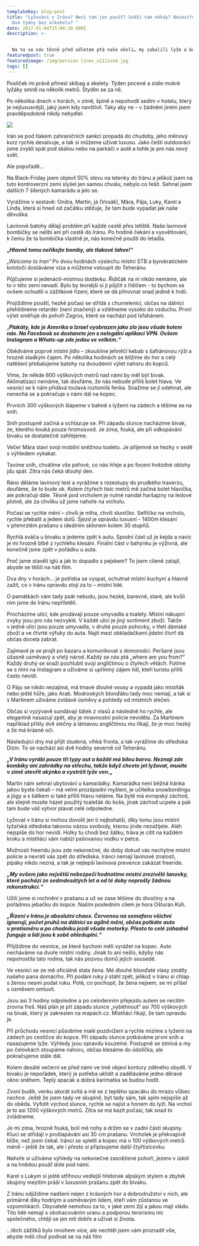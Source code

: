 ```yaml
---
templateKey: blog-post
title: "Lyžování v Iránu? Není tam jen poušť? Sněží tam někdy? Nezastřelí vás?
  Dva týdny bez alkoholu? "
date: 2017-01-04T15:04:10.000Z
description: >-
  

  Na to se nás těsně před odletem ptá naše okolí… my zabalili lyže a bomby (lavinové) a vyrazili do Iránu.
featuredpost: true
featuredimage: /img/persian lines_u1111vod.jpg
tags: []
---
```

Poslíček mi právě přinesl skibag a skelety. Týden pocené a stále mokré lyžáky smrdí na několik metrů. Stydím se za ně.

Po několika dnech v horách, v zimě, špíně a nepohodlí sedím v hotelu, který je nejluxusnější, jaký jsem kdy navštívil. Taky aby ne - v žádném jiném jsem pravděpodobně nikdy nebydlel.

![](/img/dsc04236-2-.jpg)

Irán se pod tlakem zahraničních sankcí propadá do chudoby, jeho měnový kurz rychle devalvuje, a tak si můžeme užívat luxusu. Jako čeští outdooráci jsme zvyklí spát pod skálou nebo na parkáči v autě a tohle je pro nás nový svět.  

Ale popořadě…

Na Black-Friday jsem objevil 50% slevu na letenky do Iránu a jelikož jsem na tuto kontroverzní zemi slyšel jen samou chválu, nebylo co řešit. Sehnal jsem dalších 7 šílených kamarádu a jelo se.

Vyrážíme v sestavě: Ondra, Martin, já (Vosák), Mára, Pája, Luky, Karel a Linda, která si hned od začátku stěžuje, že tam bude vypadat jak naše děvuška.

Lavinové batohy dělají problém při každé cestě přes letiště. Naše lavinové bombičky se nelíbí ani při cestě do Iránu. Po hodině čekání a vysvětlování, k čemu že ta bombička vlastně je, nás konečně pouští do letadla.

**„*Hlavně tomu neříkejte bomby, ale tlakové lahve!“***

*„Welcome to Iran“* Po dvou hodinách výslechu místní STB a byrokratickém kolotoči dostáváme víza a můžeme vstoupit do Teheránu.

Půjčujeme si jedenácti-místnou dodávku. Řidičák na ní nikdo nemáme, ale to v této zemi nevadí. Bylo by levnější si jí půjčit s řidičem - to bychom se ovšem ochudili o zážitkové řízení, které se dá přirovnat snad jedině k Indii.

Projíždíme pouští, hezké počasí se střídá s chumelenicí, občas na dálnici přehlídneme retardér (není značený) a vzlétneme vysoko do vzduchu. První výlet směřuje do pohoří Zagros, které se nachází pod Isfahánem.

„***Plakáty, kde je Amerika a Izrael vyobrazen jako zlo jsou všude kolem nás. Na Facebook se dostanete jen s nelegální aplikací VPN. Ovšem Instagram a Whats-up zde jedou ve velkém.“***

Obědváme poprvé místní jídlo – zkoušíme jehněčí kebab s šafránovou rýží a hrozně sladkým čajem. Po několika hodinách se blížíme do hor a celý natěšení přebalujeme batohy na dvoudenní výlet nahoru do kopců.

Víme, že někde 800 výškových metrů nad námi by měl být bivak. Aklimatizaci nemáme, tak doufáme, že nás nebude příliš bolet hlava. Ve vesnici se k nám přidává toulavá roztomilá fenka. Snažíme se jí odehnat, ale nenechá se a pokračuje s námi dál na kopec.

Prvních 300 výškových šlapeme v bahně s lyžemi na zádech a těšíme se na sníh.

Sníh postupně začíná a ochlazuje se. Při západu slunce nacházíme bivak, ze, kterého kouká pouze hromosvod. Je zima, fouká, ale při odkopávání bivaku se dostatečně zahřejeme.

Večer Mára staví svojí mobilní sněžnou toaletu. Je příjemné se hezky v sedě s výhledem vykakat.

Tavíme sníh, chválíme vše péřové, co nás hřeje a po focení hvězdné oblohy jdu spát. Zítra nás čeká dlouhý den.

Ráno děláme lavinový test a vyrážíme s rozestupy do prudkého traverzu, doufáme, že to bude ok. Kolem čtyřech tisíc metrů mě začíná bolet hlavička, ale pokračuji dále. Těsně pod vrcholem je nutné nandat haršajzny na ledové plotně, ale za chvilku už jsme nahoře na vrcholu.

Počasí se rychle mění – chvíli je mlha, chvíli sluníčko. Selfíčko na vrcholu, rychle přebalit a jedem dolů. Sjezd je opravdu luxusní - 1400m klesání v přemrzlém prašanu s ideálním sklonem kolem 30 stupňů.

Rychlá sváča u bivaku a jedeme zpět k autu. Spodní část už je kejda a navíc je mi hrozně blbě z rychlého klesání. Finální část v bahýnku je výživná, ale konečně jsme zpět v pořádku u auta.

Proč jsme stavěli iglú a jak to dopadlo s pejskem? To jsem cíleně zatajil, abyste se těšili na náš film.

Dva dny v horách… je potřeba se vyspat, ochutnat místní kuchyni a hlavně zažít, co v Iránu opravdu stojí za to – místní lidé.

O památkách vám tady psát nebudu, jsou hezké, barevné, staré, ale kvůli nim jsme do Iránu nepřiletěli.

Procházíme ulicí, kde prodávají pouze umyvadla a toalety. Místní nákupní zvyky jsou pro nás nezvyklé. V každé ulici je jiný sortiment zboží. Takže v jedné ulici jsou pouze umyvadla, v druhé pouze pohovky, v třetí dámské zboží a ve čtvrté výfuky do auta. Najít mezi obkladačkami jídelní čtvrť dá občas docela zabrat.

Zajímavé je se projít po bazaru a komunikovat s domorodci. Peršané jsou úžasně usměvavý a vřelý národ. Každý se nás ptá „where are you from?“ Každý druhý se snaží pochlubit svojí angličtinou o čtyřech větách. Fotíme se s nimi na Instagram a užíváme si upřímný zájem lidí, kteří turistu příliš často nevidí.

O Páju se nikdo nezajímá, má tmavé dlouhé vousy a vypadá jako místňák nebo ještě hůře, jako Arab. Modrookých blonďáku tady moc nemají, a tak si s Martinem užíváme zvídavé úsměvy a pohledy od místních slečen.

Občas si vyzývavě sundávají šátek z vlasů a následně ho rychle, ale elegantně nasazují zpět, aby je mravnostní policie neviděla. Za Martinem například přišly dvě slečny a lámavou angličtinou mu říkají, že je moc hezký a že má krásné oči.

Následující dny má přijít studená, vlhká fronta, a tak vyrážíme do střediska Dizin. To se nachází asi dvě hodiny severně od Teheránu.

***„V Iránu vyrábí pouze tři typy aut a každé má bílou barvu. Neznají zde kombíky ani zahrádky na střechu, takže když chcete jet lyžovat, musíte v zimě otevřít okýnko a vystrčit lyže ven.„***

Martin nám sehnal ubytování u kamarádky. Kamarádka není běžná Iránka jakou byste čekali – má velmi prozápadní myšlení, je učitelka snowbordingu a jógy a s šátkem si také příliš hlavu neláme. Na bytě má evropský záchod, ale stejně musíte házet použitý toaleťák do koše, jinak záchod ucpete a pak tam bude váš výtvor plavat celé odpoledne.

Lyžovat v Iránu si mohou dovolit jen ti nejbohatší, díky tomu jsou místní lyžařská střediska takovou oázou svobody, kterou jinde nezažijete. Aláh nejspíše do hor nevidí. Holky tu chodí bez šátku, tráva je cítit na každém kroku a místňáci vám nabízí pašovanou vodku v petce.

Možnosti freeridu jsou zde nekonečné, do doby dokud vás nechytne místní policie a nevrátí vás zpět do střediska. Iránci nemají lavinové znalosti, pípáky nikdo nezná, a tak je nejlepší lavinová prevence zakázat freeride.

***„My ovšem jako největší nebezpečí hodnotíme místní zrezivělé lanovky, které pochází ze sedmdesátých let a od té doby neprošly žádnou rekonstrukcí.“***

Užili jsme si rochnění v prašanu a už se zase těšíme do divočiny a na pořádnou jebačku do kopce. Naším posledním cílem je hora Ošturán Kúh.

***„Řízení v Iránu je absolutní chaos. Červenou na semaforu všichni ignorují, počet pruhů na dálnici se agilně mění, občas potkáte auto v protisměru a po chodníku jezdí všude motorky. Přesto to celé záhadně funguje a lidí jsou k sobě ohleduplní.“***

Přijíždíme do vesnice, ze které bychom měli vyrážet na kopec. Auto necháváme na dvoře místní rodiny. Jinak to ani nešlo, kdyby nás nepohostila tato rodina, tak nás pozvou domů jejich sousedé.

Ve vesnici se ze mě oficiálně stala žena. Mé dlouhé blonďaté vlasy zmátly našeho pana domácího. Při podání ruky ji stáhl zpět, jelikož v Iránu si chlap s ženou nesmí podat ruku. Poté, co pochopil, že žena nejsem, se mi přišel s úsměvem omluvit.

Jsou asi 3 hodiny odpoledne a po celodenním přejezdu autem se necítím zrovna freš. Náš plán je při západu slunce „vyběhnout“ asi 700 výškových na bivak, který je zakreslen na mapách.cz. Místňáci říkají, že tam opravdu je.

Pří průchodu vesnicí působíme malé pozdvižení a rychle mizíme s lyžemi na zádech po cestičce do kopce. Při západu slunce potkáváme první sníh a nasazujeme lyže. Výhledy jsou opravdu kouzelné. Postupně se stmívá a my po čelovkách stoupáme nahoru, občas klesáme do údolíčka, ale pokračujeme stále dál.

Kolem desáté večerní se před námi ve tmě objeví kontury zděného obydlí. V bivaku je nepořádek, který je potřeba uklidit a zaděláváme jedno děravé okno sněhem. Teplý spacák a dobrá karimatka se budou hodit.

Zvoní budík, venku akorát svítá a mě se z teplého spacáku do mrazu vůbec nechce. Ještě že jsem tady ve skupině, být tady sám, tak spím nejspíše až do oběda. Vyfotit východ slunce, rychle se najíst a honem do lyží. Na vrchol je to asi 1200 výškových metrů. Zítra se má kazit počasí, tak snad to zvládneme.

Je mi zima, hrozně fouká, bolí mě nohy a držím se v zadní části skupiny. Kluci se střídají v prošlapávání asi 30 cm prašanu. Vrcholek je překvapivě blíže, než jsem čekal. Iránci se spletli a kopec má o 100 výškových metrů méně – ještě že tak, ale i přesto si připisujeme další čtyřtisícovku.

Nahoře si užíváme výhledy na nekonečné zasněžené pohoří, jezero v údolí a na hnědou poušť dole pod námi.

Karel s Lukym si ještě střihnou vedlejší hřebínek alpským stylem a zbytek skupiny mezitím práší v luxusním prašanu zpět do bivaku.

Z Iránu odjíždíme nadšení nejen z krásných hor a dobrodružství v nich, ale primárně díky hodným a usměvavým lidem, kteří vám zůstanou ve vzpomínkách. Obyvatelé nemohou za to, v jaké zemi žijí a jakou mají vládu. Tito lidé nemají s obohacováním uranu a podporou terorismu nic společného, chtějí se jen mít dobře a užívat si života.

…těch zážitků bylo mnohem více, ale nechtěl jsem vám prozradit vše, abyste měli chuť podívat se na náš film